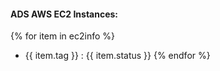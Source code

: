 #### ADS AWS EC2 Instances:
{% for item in ec2info %}
  * {{ item.tag }} : {{ item.status }}
{% endfor %}